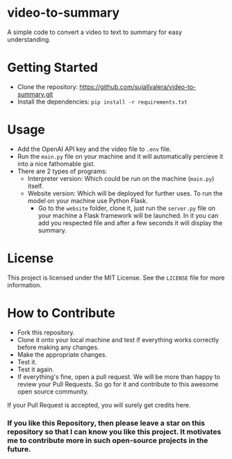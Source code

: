 # video-to-summary
  A simple code to convert a video to text to summary for easy understanding. 

# Getting Started
- Clone the repository: https://github.com/sujallvalera/video-to-summary.git
- Install the dependencies: `pip install -r requirements.txt`

# Usage
- Add the OpenAI API key and the video file to  `.env` file.
- Run the `main.py` file on your machine and it will automatically percieve it into a nice fathomable gist.
- There are 2 types of programs:
    - Interpreter version: Which could be run on the machine (`main.py`) itself. 
    - Website version: Which will be deployed for further uses. To run the model on your machine use Python Flask.
        - Go to the `website` folder, clone it, just run the `server.py` file on your machine a Flask framework will be launched. In it you can add you respected file and after a few seconds it will display the summary. 

# License
This project is licensed under the MIT License. See the `LICENSE` file for more information.

# How to Contribute
- Fork this repository.
- Clone it onto your local machine and test if everything works correctly before making any changes.
- Make the appropriate changes.
- Test it.
- Test it again.
- If everything's fine, open a pull request.
We will be more than happy to review your Pull Requests. So go for it and contribute to this awesome open source community.

If your Pull Request is accepted, you will surely get credits here.

### If you like this Repository, then please leave a star on this repository so that I can know you like this project. It motivates me to contribute more in such open-source projects in the future.
